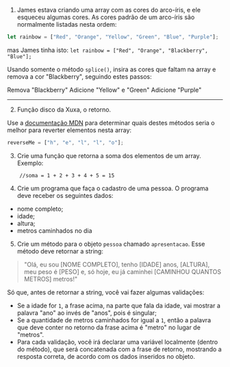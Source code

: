 1. James estava criando uma array com as cores do arco-íris, e ele esqueceu algumas cores. As cores padrão de um arco-íris são normalmente listadas nesta ordem:

```javascript
let rainbow = ["Red", "Orange", "Yellow", "Green", "Blue", "Purple"];
```

mas James tinha isto:
`let rainbow = ["Red", "Orange", "Blackberry", "Blue"];`

Usando somente o método `splice()`, insira as cores que faltam na array e remova a cor "Blackberry", seguindo estes passos:

Remova "Blackberry"
Adicione "Yellow" e "Green"
Adicione "Purple"

---

2. Função disco da Xuxa, o retorno.

Use a [documentação MDN](https://developer.mozilla.org/en-US/docs/Web/JavaScript/Reference/Global_Objects/Array) para determinar quais destes métodos seria o melhor para reverter elementos nesta array:

```javascript
reverseMe = ["h", "e", "l", "l", "o"];
```

3. Crie uma função que retorna a soma dos elementos de um array.
   Exemplo:

```let array = [1,2,3,4,5]
    //soma = 1 + 2 + 3 + 4 + 5 = 15
```

4. Crie um programa que faça o cadastro de uma pessoa.
   O programa deve receber os seguintes dados:

- nome completo;
- idade;
- altura;
- metros caminhados no dia

5. Crie um método para o objeto `pessoa` chamado `apresentacao`. Esse método deve
   retornar a string:

> "Olá, eu sou [NOME COMPLETO], tenho [IDADE] anos, [ALTURA], meu peso é [PESO] e, só hoje, eu já caminhei [CAMINHOU QUANTOS METROS] metros!"

Só que, antes de retornar a string, você vai fazer algumas validações:

- Se a idade for `1`, a frase acima, na parte que fala da idade, vai mostrar a
  palavra "ano" ao invés de "anos", pois é singular;
- Se a quantidade de metros caminhados for igual a `1`, então a palavra que
  deve conter no retorno da frase acima é "metro" no lugar de "metros".
- Para cada validação, você irá declarar uma variável localmente (dentro do
  método), que será concatenada com a frase de retorno, mostrando a resposta
  correta, de acordo com os dados inseridos no objeto.
